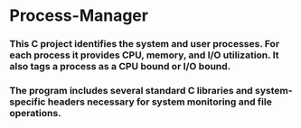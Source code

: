# Process-Manager

### This C project identifies the system and user processes. For each process it provides CPU, memory, and I/O utilization. It also tags a process as a CPU bound or I/O bound.

### The program includes several standard C libraries and system-specific headers necessary for system monitoring and file operations.
